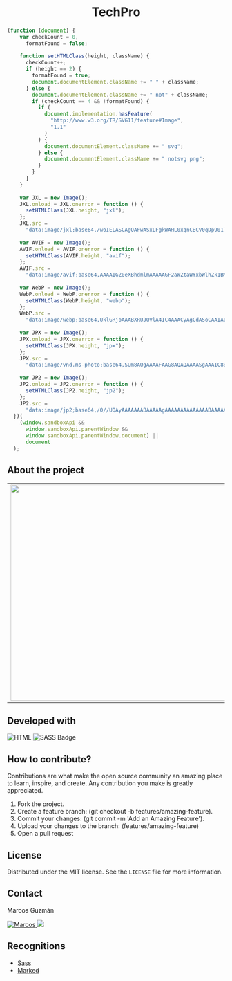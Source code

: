 <h1 align="center">TechPro</h1>

```javascript
(function (document) {
    var checkCount = 0,
      formatFound = false;
  
    function setHTMLClass(height, className) {
      checkCount++;
      if (height == 2) {
        formatFound = true;
        document.documentElement.className += " " + className;
      } else {
        document.documentElement.className += " not" + className;
        if (checkCount == 4 && !formatFound) {
          if (
            document.implementation.hasFeature(
              "http://www.w3.org/TR/SVG11/feature#Image",
              "1.1"
            )
          ) {
            document.documentElement.className += " svg";
          } else {
            document.documentElement.className += " notsvg png";
          }
        }
      }
    }
  
    var JXL = new Image();
    JXL.onload = JXL.onerror = function () {
      setHTMLClass(JXL.height, "jxl");
    };
    JXL.src =
      "data:image/jxl;base64,/woIELASCAgQAFwASxLFgkWAHL0xqnCBCV0qDp901Te/5QM=";
  
    var AVIF = new Image();
    AVIF.onload = AVIF.onerror = function () {
      setHTMLClass(AVIF.height, "avif");
    };
    AVIF.src =
      "data:image/avif;base64,AAAAIGZ0eXBhdmlmAAAAAGF2aWZtaWYxbWlhZk1BMUIAAADybWV0YQAAAAAAAAAoaGRscgAAAAAAAAAAcGljdAAAAAAAAAAAAAAAAGxpYmF2aWYAAAAADnBpdG0AAAAAAAEAAAAeaWxvYwAAAABEAAABAAEAAAABAAABGgAAAB0AAAAoaWluZgAAAAAAAQAAABppbmZlAgAAAAABAABhdjAxQ29sb3IAAAAAamlwcnAAAABLaXBjbwAAABRpc3BlAAAAAAAAAAIAAAACAAAAEHBpeGkAAAAAAwgICAAAAAxhdjFDgQ0MAAAAABNjb2xybmNseAACAAIAAYAAAAAXaXBtYQAAAAAAAAABAAEEAQKDBAAAACVtZGF0EgAKCBgANogQEAwgMg8f8D///8WfhwB8+ErK42A=";
  
    var WebP = new Image();
    WebP.onload = WebP.onerror = function () {
      setHTMLClass(WebP.height, "webp");
    };
    WebP.src =
      "data:image/webp;base64,UklGRjoAAABXRUJQVlA4IC4AAACyAgCdASoCAAIALmk0mk0iIiIiIgBoSygABc6WWgAA/veff/0PP8bA//LwYAAA";
  
    var JPX = new Image();
    JPX.onload = JPX.onerror = function () {
      setHTMLClass(JPX.height, "jpx");
    };
    JPX.src =
      "data:image/vnd.ms-photo;base64,SUm8AQgAAAAFAAG8AQAQAAAASgAAAIC8BAABAAAAAQAAAIG8BAABAAAAAgAAAMC8BAABAAAAWgAAAMG8BAABAAAARgAAAAAAAAAkw91vA07+S7GFPXd2jckQV01QSE9UTwAZAMFxAAAAATAAoAAKAACgAAAQgCAIAAAEb/8AAQAAAQDCPwCAAAAAAAAAAAAAAAAAjkI/AIAAAAAAAAABIAA=";
  
    var JP2 = new Image();
    JP2.onload = JP2.onerror = function () {
      setHTMLClass(JP2.height, "jp2");
    };
    JP2.src =
      "data:image/jp2;base64,/0//UQAyAAAAAAABAAAAAgAAAAAAAAAAAAAABAAAAAQAAAAAAAAAAAAEBwEBBwEBBwEBBwEB/1IADAAAAAEAAAQEAAH/XAAEQED/ZAAlAAFDcmVhdGVkIGJ5IE9wZW5KUEVHIHZlcnNpb24gMi4wLjD/kAAKAAAAAABYAAH/UwAJAQAABAQAAf9dAAUBQED/UwAJAgAABAQAAf9dAAUCQED/UwAJAwAABAQAAf9dAAUDQED/k8+kEAGvz6QQAa/PpBABr994EAk//9k=";
  })(
    (window.sandboxApi &&
      window.sandboxApi.parentWindow &&
      window.sandboxApi.parentWindow.document) ||
      document
  );
```

## About the project
<table width="100%">
    <tbody width="100%">
        <tr>
            <td rowspan=5 align="rigth">
                <img src="https://github.com/marcosguz/hearing/assets/75583218/5dfa18b4-958b-40ea-bdac-581b581bec75" width="500px">
            </td>
        </tr>
        <tr>
            <td align="justify">This web application is developed for educational purposes to implement preprocessor code.</td>
        </tr>
        <tr>
            <td align="justify">
				<a href="https://techpro-store.netlify.app/">TechPro</a>
			</td>
        </tr>
    </tbody>
</table>

## Developed with
![HTML](https://img.shields.io/badge/HTML5-E34F26?style=for-the-badge&logo=html5&logoColor=white)
![SASS Badge](https://img.shields.io/badge/Sass-CC6699?style=for-the-badge&logo=sass&logoColor=white)

## How to contribute?
Contributions are what make the open source community an amazing place to learn, inspire, and create. Any contribution you make is greatly appreciated.

1. Fork the project.
2. Create a feature branch: (git checkout -b features/amazing-feature).
3. Commit your changes: (git commit -m 'Add an Amazing Feature').
4. Upload your changes to the branch: (features/amazing-feature)
5. Open a pull request

## License
Distributed under the MIT license. See the `LICENSE` file for more information.

## Contact
Marcos Guzmán

<a href="https://www.linkedin.com/in/marcos-guzman-nazareno" target="blank">
      <img src="https://img.shields.io/badge/LinkedIn-0077B5?style=for-the-badge&logo=linkedin&logoColor=white" alt="Marcos"/>
</a>
<a href="https://twitter.com/marccosgz" target="blank">
      <img src="https://img.shields.io/badge/Twitter-1DA1F2?style=for-the-badge&logo=twitter&logoColor=white" />
</a>

## Recognitions
- [Sass](https://github.com/sass/sass)
- [Marked](https://marked.js.org/)
